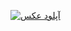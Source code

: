 <a href="http://uupload.ir/view/ir3q_حمید_غفاریjpg_page1.jpg" target="_blank"><img src="http://uupload.ir/files/ir3q_حمید_غفاریjpg_page1_thumb.jpg" border="0" alt="آپلود عکس" /></a>
